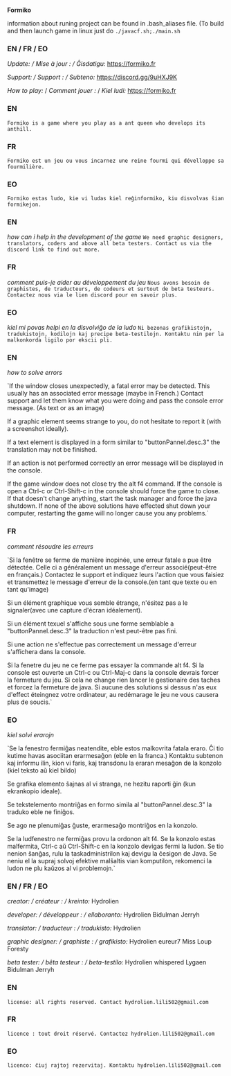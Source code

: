 **Formiko**

information about runing project can be found in .bash_aliases file. (To build and then launch game in linux just do `./javacf.sh;./main.sh`

### EN / FR / EO
*Update: / Mise à jour : / Ĝisdatigu:* https://formiko.fr

*Support: / Support : / Subteno:* https://discord.gg/9uHXJ9K

*How to play:* / *Comment jouer :* / *Kiel ludi:* https://formiko.fr

### EN
`Formiko is a game where you play as a ant queen who develops its anthill.`

### FR
`Formiko est un jeu ou vous incarnez une reine fourmi qui dévelloppe sa fourmilière.`

### EO
`Formiko estas ludo, kie vi ludas kiel reĝinformiko, kiu disvolvas ŝian formikejon.`



### EN
*how can i help in the development of the game*
`We need graphic designers, translators, coders and above all beta testers. Contact us via the discord link to find out more.`

### FR
*comment puis-je aider au développement du jeu*
`Nous avons besoin de graphistes, de traducteurs, de codeurs et surtout de beta testeurs. Contactez nous via le lien discord pour en savoir plus.`

### EO
*kiel mi povas helpi en la disvolviĝo de la ludo*
`Ni bezonas grafikistojn, tradukistojn, kodilojn kaj precipe beta-testilojn. Kontaktu nin per la malkonkorda ligilo por ekscii pli.`

### EN
*how to solve errors*

`If the window closes unexpectedly, a fatal error may be detected. This usually has an associated error message (maybe in French.)
Contact support and let them know what you were doing and pass the console error message. (As text or as an image)

If a graphic element seems strange to you, do not hesitate to report it (with a screenshot ideally).

If a text element is displayed in a form similar to "buttonPannel.desc.3" the translation may not be finished.

If an action is not performed correctly an error message will be displayed in the console.

If the game window does not close try the alt f4 command.
If the console is open a Ctrl-c or Ctrl-Shift-c in the console should force the game to close.
If that doesn't change anything, start the task manager and force the java shutdown.
If none of the above solutions have effected shut down your computer, restarting the game will no longer cause you any problems.`

### FR
*comment résoudre les erreurs*

`Si la fenêtre se ferme de manière inopinée, une erreur fatale a pue être détectée. Celle ci a généralement un message d'erreur associé(peut-être en français.)
Contactez le support et indiquez leurs l'action que vous faisiez et transmettez le message d'erreur de la console.(en tant que texte ou en tant qu'image)

Si un élément graphique vous semble étrange, n'ésitez pas a le signaler(avec une capture d'écran idéalement).

Si un élément texuel s'affiche sous une forme semblable a "buttonPannel.desc.3" la traduction n'est peut-être pas fini.

Si une action ne s'effectue pas correctement un message d'erreur s'affichera dans la console.

Si la fenetre du jeu ne ce ferme pas essayer la commande alt f4.
Si la console est ouverte un Ctrl-c ou Ctrl-Maj-c dans la console devrais forcer la fermeture du jeu.
Si cela ne change rien lancer le gestionaire des taches et forcez la fermeture de java.
Si aucune des solutions si dessus n'as eux d'effect éteingnez votre ordinateur, au redémarage le jeu ne vous causera plus de soucis.`

### EO
*kiel solvi erarojn*

`Se la fenestro fermiĝas neatendite, eble estos malkovrita fatala eraro. Ĉi tio kutime havas asociitan erarmesaĝon (eble en la franca.)
Kontaktu subtenon kaj informu ilin, kion vi faris, kaj transdonu la eraran mesaĝon de la konzolo (kiel teksto aŭ kiel bildo)

Se grafika elemento ŝajnas al vi stranga, ne hezitu raporti ĝin (kun ekrankopio ideale).

Se tekstelemento montriĝas en formo simila al "buttonPannel.desc.3" la traduko eble ne finiĝos.

Se ago ne plenumiĝas ĝuste, erarmesaĝo montriĝos en la konzolo.

Se la ludfenestro ne fermiĝas provu la ordonon alt f4.
Se la konzolo estas malfermita, Ctrl-c aŭ Ctrl-Shift-c en la konzolo devigas fermi la ludon.
Se tio nenion ŝanĝas, rulu la taskadministrilon kaj devigu la ĉesigon de Java.
Se neniu el la supraj solvoj efektive malŝaltis vian komputilon, rekomenci la ludon ne plu kaŭzos al vi problemojn.`


### EN / FR / EO
*creator: / créateur : / kreinto:*
Hydrolien

*developer: / développeur : / ellaboranto:*
Hydrolien
Bidulman
Jerryh

*translator: / traducteur : / tradukisto:*
Hydrolien

*graphic designer: / graphiste : / grafikisto:*
Hydrolien
eureur7
Miss Loup
Foresty

*beta tester: / bêta testeur : / beta-testilo:*
Hydrolien
whispered
Lygaen
Bidulman
Jerryh

### EN
`license: all rights reserved. Contact hydrolien.lili502@gmail.com`

### FR
`licence : tout droit réservé. Contactez hydrolien.lili502@gmail.com`

### EO
`licenco: ĉiuj rajtoj rezervitaj. Kontaktu hydrolien.lili502@gmail.com`
